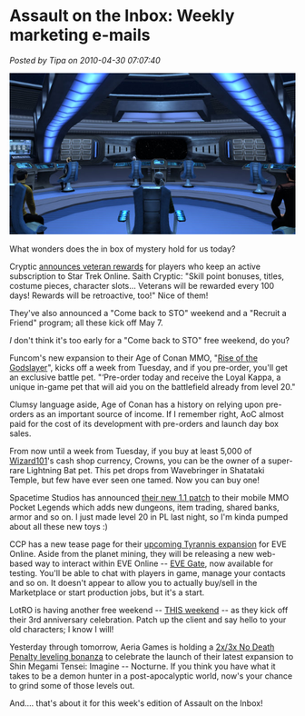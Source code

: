 # Assault on the Inbox: Weekly marketing e-mails

*Posted by Tipa on 2010-04-30 07:07:40*

![](../uploads/2010/04/GameClient-2010-04-19-23-13-13-21.jpg "On the bridge of the USS Santa Cruz")

What wonders does the in box of mystery hold for us today?

Cryptic [announces veteran rewards](http://www.startrekonline.com/splash?redir=node/1594) for players who keep an active subscription to Star Trek Online. Saith Cryptic: "Skill point bonuses, titles, costume pieces, character slots... Veterans will be rewarded every 100 days! Rewards will be retroactive, too!" Nice of them!

They've also announced a "Come back to STO" weekend and a "Recruit a Friend" program; all these kick off May 7.

*I* don't think it's too early for a "Come back to STO" free weekend, do you?

Funcom's new expansion to their Age of Conan MMO, "[Rise of the Godslayer](http://www.ageofconan.com/)", kicks off a week from Tuesday, and if you pre-order, you'll get an exclusive battle pet. "‘Pre-order today and receive the Loyal Kappa, a unique in-game pet that will aid you on the battlefield already from level 20."

Clumsy language aside, Age of Conan has a history on relying upon pre-orders as an important source of income. If I remember right, AoC almost paid for the cost of its development with pre-orders and launch day box sales.

From now until a week from Tuesday, if you buy at least 5,000 of [Wizard101](https://www.wizard101.com/)'s cash shop currency, Crowns, you can be the owner of a super-rare Lightning Bat pet. This pet drops from Wavebringer in Shatataki Temple, but few have ever seen one tamed. Now you can buy one!

Spacetime Studios has announced [their new 1.1 patch](http://www.spacetimestudios.com/showthread.php?787-Version-1.1-has-been-submitted-to-Apple&utm_source=Spacetime+Studios+List&utm_campaign=5134a4a771-Update_1_1_Announcement4_29_2010&utm_medium=email) to their mobile MMO Pocket Legends which adds new dungeons, item trading, shared banks, armor and so on. I just made level 20 in PL last night, so I'm kinda pumped about all these new toys :)

CCP has a new tease page for their [upcoming Tyrannis expansion](http://www.eveonline.com/tyrannis/) for EVE Online. Aside from the planet mining, they will be releasing a new web-based way to interact within EVE Online -- [EVE Gate](https://test.evegate.com/), now available for testing. You'll be able to chat with players in game, manage your contacts and so on. It doesn't appear to allow you to actually buy/sell in the Marketplace or start production jobs, but it's a start.

LotRO is having another free weekend -- [THIS weekend](http://email.turbine.com/hostedemail/email.htm?h=306c4e6d87df9311ce72acf271e14b09&CID=8975781168&ch=A80E698332FA8DBF677F2F2E21D5B2CC) -- as they kick off their 3rd anniversary celebration. Patch up the client and say hello to your old characters; I know I will!

Yesterday through tomorrow, Aeria Games is holding a [2x/3x No Death Penalty leveling bonanza](http://forums.aeriagames.com/viewtopic.php?p=6188271) to celebrate the launch of their latest expansion to Shin Megami Tensei: Imagine -- Nocturne. If you think you have what it takes to be a demon hunter in a post-apocalyptic world, now's your chance to grind some of those levels out.

And.... that's about it for this week's edition of Assault on the Inbox!

